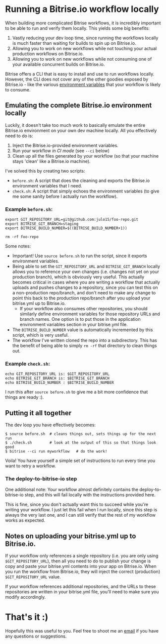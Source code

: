 # Running a Bitrise.io workflow locally

When building more complicated Bitrise workflows, it is incredibly important to be able to run and verify them locally. This yields some big benefits:

1. Vastly reducing your dev loop time, since running the workflows locally is much faster than waiting for builds to spin up on Bitrise.io.
2. Allowing you to work on new workflows while not touching your actual production workflows on Bitrise.io.
3. Allowing you to work on new workflows while not consuming one of your available concurrent builds on Bitrise.io.

Bitrise offers a CLI that is easy to install and use to run workflows locally. However, the CLI does not cover any of the other goodies exposed by Bitrise.io - like the various [environment variables](http://devcenter.bitrise.io/docs/available-environment-variables) that your workflow is likely to consume.

## Emulating the complete Bitrise.io environment locally

Luckily, it doesn't take too much work to basically emulate the entire Bitrise.io environment on your own dev machine locally. All you effectively need to do is:

1. Inject the Bitrise.io-provided environment variables.
2. Run your workflow *in CI mode* (see `--ci` below)
3. Clean up all the files generated by your workflow (so that your machine stays 'clean' like a Bitrise.io machine).

I've solved this by creating two scripts:
* `before.sh`: A script that does the cleaning and exports the Bitrise.io environment variables that I need.
* `check.sh`: A script that simply echoes the environment variables (to give me some sanity before I actually run the workflow).

### Example `before.sh`:
``` 
export GIT_REPOSITORY_URL=git@github.com:julo15/foo-repo.git
export BITRISE_GIT_BRANCH=staging
export BITRISE_BUILD_NUMBER=$((BITRISE_BUILD_NUMBER+1))

rm -rf foo-repo
```

Some notes:
* Important! Use `source before.sh` to run the script, since it exports environment variables.
* Being able to set the `GIT_REPOSITORY_URL` and `BITRISE_GIT_BRANCH` locally allows you to reference your own changes (i.e. changes not yet on your production branch), which is obviously very useful. This actually becomes critical in cases where you are writing a workflow that actually uploads and pushes changes to a repository, since you can test this on a non-production repo/branch, and don't need to make any change to point this back to the production repo/branch after you upload your bitrise.yml up to Bitrise.io.
  * If your workflow also consumes other repositories, you should similarly define environment variables for those repository URLs and branch names. One option is to put those in the application environment variables section in your bitrise.yml file.
* The `BITRISE_BUILD_NUMBER` value is automatically incremented by this script, which is very useful.
* The workflow I've written cloned the repo into a subdirectory. This has the benefit of being able to simply `rm -rf` that directory to clean things out.

### Example `check.sh`:
```
echo GIT_REPOSITORY_URL is: $GIT_REPOSITORY_URL
echo BITRISE_GIT_BRANCH is: $BITRISE_GIT_BRANCH
echo BITRISE_BUILD_NUMBER : $BITRISE_BUILD_NUMBER
```

I run this after `source before.sh` to give me a bit more confidence that things are ready :).

## Putting it all together

The dev loop you have effectively becomes:
```
$ source before.sh  # cleans things out, sets things up for the next run
$ ./check.sh        # look at the output of this so that things look good
$ bitrise --ci run myworkflow   # do the work!
```

Voila! You have yourself a simple set of instructions to run every time you want to retry a workflow.

### The deploy-to-bitrise-io step

One additional note: Your workflow almost definitely contains the deploy-to-bitrise-io step, and this will fail locally with the instructions provided here.

This is fine, since you don't actually want this to succeed while you're writing your workflow. I just let this fail when I run locally, since this step is always the very last one, and I can still verify that the rest of my workflow works as expected.

## Notes on uploading your bitrise.yml up to Bitrise.io.

If your workflow only references a single repository (i.e. you are only using `$GIT_REPOSITORY_URL`), then all you need to do to publish your change is copy and paste your bitrise.yml contents into your app on Bitrise.io. When you run the workflow from Bitrise.io, they will inject the correct (production) `$GIT_REPOSITORY_URL` value.

If your workflow references additional repositories, and the URLs to these repositories are written in your bitrise.yml file, you'll need to make sure you modify accordingly.

# That's it :)

Hopefully this was useful to you. Feel free to shoot me an [email](mailto:julian.lo@gmail.com) if you have any questions or suggestions.
